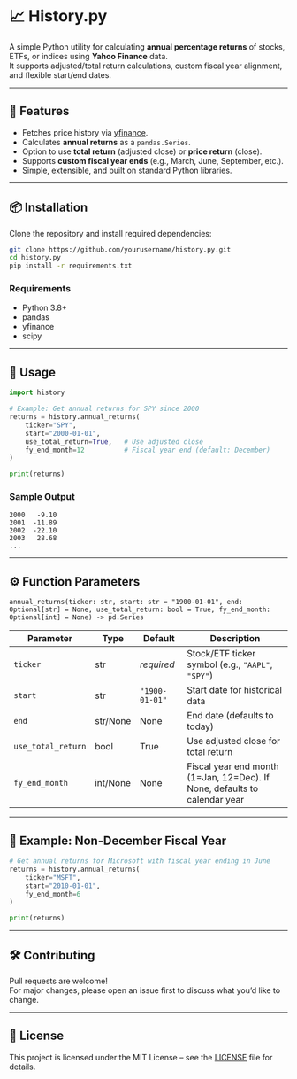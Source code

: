 # 📈 History.py

A simple Python utility for calculating **annual percentage returns** of stocks, ETFs, or indices using **Yahoo Finance** data.  
It supports adjusted/total return calculations, custom fiscal year alignment, and flexible start/end dates.

---

## 🚀 Features

- Fetches price history via [yfinance](https://pypi.org/project/yfinance/).
- Calculates **annual returns** as a `pandas.Series`.
- Option to use **total return** (adjusted close) or **price return** (close).
- Supports **custom fiscal year ends** (e.g., March, June, September, etc.).
- Simple, extensible, and built on standard Python libraries.

---

## 📦 Installation

Clone the repository and install required dependencies:

```bash
git clone https://github.com/yourusername/history.py.git
cd history.py
pip install -r requirements.txt
```

### Requirements
- Python 3.8+
- pandas
- yfinance
- scipy

---

## 🔧 Usage

```python
import history

# Example: Get annual returns for SPY since 2000
returns = history.annual_returns(
    ticker="SPY",
    start="2000-01-01",
    use_total_return=True,   # Use adjusted close
    fy_end_month=12          # Fiscal year end (default: December)
)

print(returns)
```

### Sample Output

```
2000   -9.10
2001  -11.89
2002  -22.10
2003   28.68
...
```

---

## ⚙️ Function Parameters

`annual_returns(ticker: str, start: str = "1900-01-01", end: Optional[str] = None, use_total_return: bool = True, fy_end_month: Optional[int] = None) -> pd.Series`

| Parameter         | Type      | Default       | Description |
|-------------------|-----------|---------------|-------------|
| `ticker`          | str       | *required*    | Stock/ETF ticker symbol (e.g., `"AAPL"`, `"SPY"`) |
| `start`           | str       | `"1900-01-01"` | Start date for historical data |
| `end`             | str/None  | None          | End date (defaults to today) |
| `use_total_return`| bool      | True          | Use adjusted close for total return |
| `fy_end_month`    | int/None  | None          | Fiscal year end month (1=Jan, 12=Dec). If None, defaults to calendar year |

---

## 🧪 Example: Non-December Fiscal Year

```python
# Get annual returns for Microsoft with fiscal year ending in June
returns = history.annual_returns(
    ticker="MSFT",
    start="2010-01-01",
    fy_end_month=6
)

print(returns)
```

---

## 🛠️ Contributing

Pull requests are welcome!  
For major changes, please open an issue first to discuss what you’d like to change.

---

## 📄 License

This project is licensed under the MIT License – see the [LICENSE](LICENSE) file for details.
